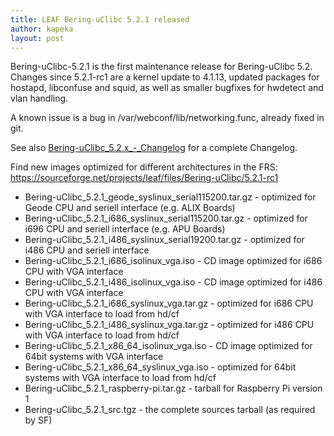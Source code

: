 ```yaml
---
title: LEAF Bering-uClibc 5.2.1 released
author: kapeka
layout: post
---
```


Bering-uClibc-5.2.1 is the first maintenance release for Bering-uClibc 5.2. 
Changes since 5.2.1-rc1 are a kernel update to 4.1.13, updated packages for hostapd, 
libconfuse and squid, as well as smaller bugfixes for hwdetect and vlan handling. 

A known issue is a bug in /var/webconf/lib/networking.func, already fixed in git.

See also
<a href="{{ site.buc_wiki_url }}/Bering-uClibc_5.2.x_-_Changelog">Bering-uClibc_5.2.x_-_Changelog</a>
for a complete Changelog.

<p>Find new images optimized for different architectures in the FRS:
<a href="https://sourceforge.net/projects/leaf/files/Bering-uClibc/5.2.1-rc1">https://sourceforge.net/projects/leaf/files/Bering-uClibc/5.2.1-rc1</a>
<ul>

<li>Bering-uClibc_5.2.1_geode_syslinux_serial115200.tar.gz - optimized for Geode CPU and seriell interface (e.g. ALIX Boards) </li>

<li>Bering-uClibc_5.2.1_i686_syslinux_serial115200.tar.gz - optimized for i696 CPU and seriell interface (e.g. APU Boards) </li>

<li>Bering-uClibc_5.2.1_i486_syslinux_serial19200.tar.gz - optimized for i486 CPU and seriell interface </li>

<li>Bering-uClibc_5.2.1_i686_isolinux_vga.iso - CD image optimized for i686 CPU with VGA interface</li>

<li>Bering-uClibc_5.2.1_i486_isolinux_vga.iso - CD image optimized for i486 CPU with VGA interface</li>

<li>Bering-uClibc_5.2.1_i686_syslinux_vga.tar.gz - optimized for i686 CPU with VGA interface to load from hd/cf</li>

<li>Bering-uClibc_5.2.1_i486_syslinux_vga.tar.gz - optimized for i486 CPU with VGA interface to load from hd/cf</li>

<li>Bering-uClibc_5.2.1_x86_64_isolinux_vga.iso - CD image optimized for 64bit systems  with VGA interface</li>

<li>Bering-uClibc_5.2.1_x86_64_syslinux_vga.iso - optimized for
64bit systems  with VGA interface to load from hd/cf</li>

<li>Bering-uClibc_5.2.1_raspberry-pi.tar.gz - tarball for Raspberry Pi version 1</li>

<li>Bering-uClibc_5.2.1_src.tgz - the complete sources tarball (as required by SF)</li>
</ul>
